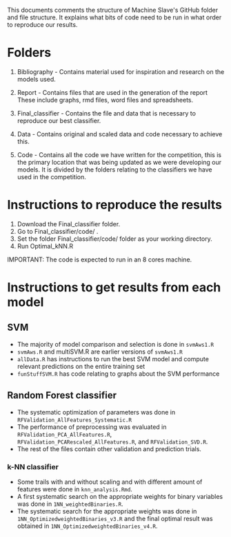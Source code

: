 This documents comments the structure of Machine Slave's 
GitHub folder and file structure. It explains what bits of code
need to be run in what order to reproduce our results.

# Folders #

1. Bibliography - Contains material used for inspiration and research on
the models used.

2. Report - Contains files that are used in the generation of the report
These include graphs, rmd files, word files and spreadsheets.

3. Final_classifier - Contains the file and data that is necessary to 
reproduce our best classifier.

4. Data - Contains original and scaled data and code necessary to achieve 
this.

5. Code - Contains all the code we have written for the competition, this
is the primary location that was being updated as we were developing our
models. It is divided by the folders relating to the classifiers we have
used in the competition. 

# Instructions to reproduce the results #

1. Download the Final_classifier folder.
2. Go to Final_classifier/code/ .
2. Set the folder Final_classifier/code/ folder as your working directory.
3. Run Optimal_kNN.R

IMPORTANT: The code is expected to run in an 8 cores machine.

# Instructions to get results from each model #

## SVM ##

- The majority of model comparison and selection is done in `svmAws1.R`
- `svmAws.R` and multiSVM.R are earlier versions of `svmAws1.R`
- `allData.R` has instructions to run the best SVM model and compute 
relevant predictions on the entire training set
- `funStuffSVM.R` has code relating to graphs about the SVM performance

## Random Forest classifier ##

- The systematic optimization of parameters was done in `RFValidation_AllFeatures_Systematic.R`
- The performance of preprocessing was evaluated in `RFValidation_PCA_AllFeatures.R`, `RFValidation_PCARescaled_AllFeatures.R`, and `RFValidation_SVD.R`.
- The rest of the files contain other validation and prediction trials.

### k-NN classifier ###

- Some trails with and without scaling and with different amount of features were done in `knn_analysis.Rmd`.
- A first systematic search on the appropriate weights for binary variables was done in `1NN_weightedBinaries.R`.
- The systematic search for the appropriate weights was done in `1NN_OptimizedweightedBinaries_v3.R` and the final optimal result was obtained in `1NN_OptimizedweightedBinaries_v4.R`.